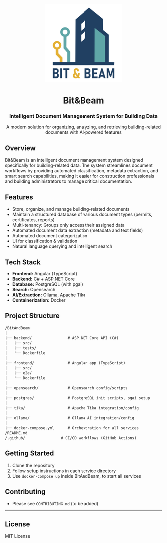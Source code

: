 <div align="center">
  <img src="team-logo.png" alt="Bit&Beam Logo" width="250">

  # Bit&Beam
  ### Intelligent Document Management System for Building Data

  <p align="center">
    A modern solution for organizing, analyzing, and retrieving building-related documents with AI-powered features
  </p>
</div>

## Overview

Bit&Beam is an intelligent document management system designed specifically for building-related data. The system streamlines document workflows by providing automated classification, metadata extraction, and smart search capabilities, making it easier for construction professionals and building administrators to manage critical documentation.

## Features
- Store, organize, and manage building-related documents
- Maintain a structured database of various document types (permits, certificates, reports)
- Multi-tenancy: Groups only access their assigned data
- Automated document data extraction (metadata and text fields)
- Automated document categorization
- UI for classification & validation 
- Natural language querying and intelligent search

## Tech Stack
- **Frontend:** Angular (TypeScript)
- **Backend:** C# + ASP.NET Core
- **Database:** PostgreSQL (with pgai)
- **Search:** Opensearch
- **AI/Extraction:** Ollama, Apache Tika
- **Containerization:** Docker

## Project Structure
```
/BitAndBeam
│
├── backend/                # ASP.NET Core API (C#)
│   ├── src/
│   ├── tests/
│   └── Dockerfile
│
├── frontend/               # Angular app (TypeScript)
│   ├── src/
│   ├── e2e/
│   └── Dockerfile
│
├── opensearch/             # Opensearch config/scripts
│
├── postgres/               # PostgreSQL init scripts, pgai setup
│
├── tika/                   # Apache Tika integration/config
│
├── ollama/                 # Ollama AI integration/config
│
├── docker-compose.yml      # Orchestration for all services
/README.md
/.github/                # CI/CD workflows (GitHub Actions)
```

## Getting Started
1. Clone the repository
2. Follow setup instructions in each service directory
3. Use `docker-compose up` inside BitAndBeam, to start all services

## Contributing
- Please see `CONTRIBUTING.md` (to be added)

---

## License
MIT License